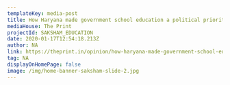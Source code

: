 ```yaml
---
templateKey: media-post
title: How Haryana made government school education a political priority
mediaHouse: The Print
projectId: SAKSHAM_EDUCATION
date: 2020-01-17T12:54:18.213Z
author: NA
link: https://theprint.in/opinion/how-haryana-made-government-school-education-political-priority/350446/
tag: NA
displayOnHomePage: false
image: /img/home-banner-saksham-slide-2.jpg
---
```


